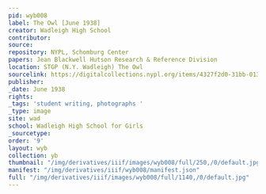 ```yaml
---
pid: wyb008
label: The Owl [June 1938]
creator: Wadleigh High School
contributor:
source:
repository: NYPL, Schomburg Center
papers: Jean Blackwell Hutson Research & Reference Division
location: STGP (N.Y. Wadleigh) The Owl
sourcelink: https://digitalcollections.nypl.org/items/4327f2d0-31bb-0134-d017-00505686a51c
publisher:
_date: June 1938
rights:
_tags: 'student writing, photographs '
_type: image
site: wad
school: Wadleigh High School for Girls
_sourcetype:
order: '9'
layout: wyb
collection: yb
thumbnail: "/img/derivatives/iiif/images/wyb008/full/250,/0/default.jpg"
manifest: "/img/derivatives/iiif/wyb008/manifest.json"
full: "/img/derivatives/iiif/images/wyb008/full/1140,/0/default.jpg"
---
```

